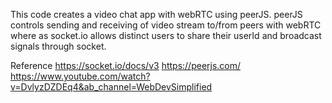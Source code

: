 This code creates a video chat app with webRTC using peerJS.
peerJS controls sending and receiving of video stream to/from peers with
webRTC where as socket.io allows distinct users to share their userId and 
broadcast signals through socket.


Reference
https://socket.io/docs/v3
https://peerjs.com/
https://www.youtube.com/watch?v=DvlyzDZDEq4&ab_channel=WebDevSimplified
